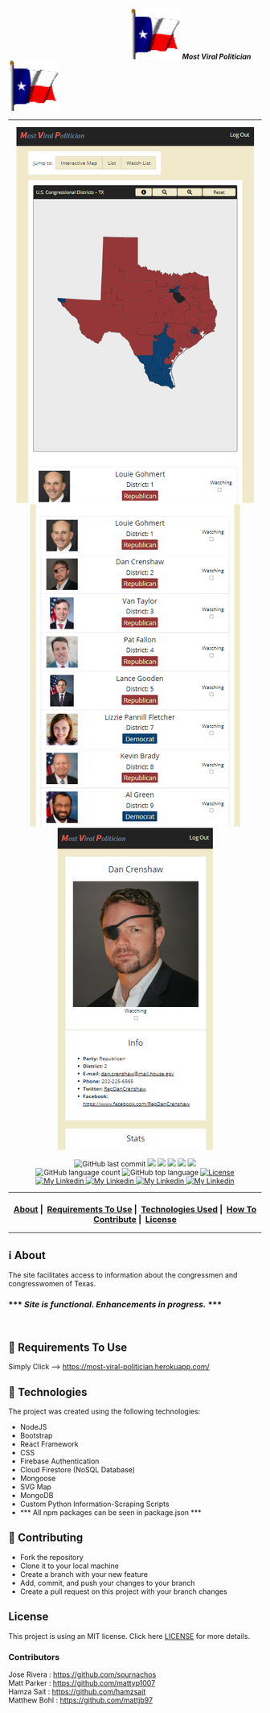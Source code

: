 &emsp; &emsp;&emsp;&emsp;&emsp;&emsp;&emsp;&emsp;&emsp;&emsp;&emsp;&emsp;&emsp;&emsp;&emsp;&emsp;&emsp;<img width="100px" height="100px" src="./demoImg/flag.gif"> ***Most Viral Politician*** <img width="100px" height="100px" src="./demoImg/flag.gif">

___

  <div align="center">
  <img src="./demoImg/demo.PNG"> <br>
  <img src="./demoImg/demo2.0.png">
  <img src="./demoImg/Demo3.PNG">
  </div>


<p align="center">
  <img alt="GitHub last commit" src="https://img.shields.io/github/last-commit/sournachos/Most-Viral-Politician">
  <img src="https://img.shields.io/badge/node-%3E%3D%2010.0.0-brightgreen">
  <img src="https://img.shields.io/badge/website-up-brightgreen">
  <img src="https://img.shields.io/github/issues/sournachos/Most-Viral-Politician">
  <img src="https://img.shields.io/github/issues-closed-raw/sournachos/Most-Viral-Politician">
  <img src="https://img.shields.io/github/issues-pr-closed-raw/sournachos/Most-Viral-Politician">
  </br>
  <img alt="GitHub language count" src="https://img.shields.io/github/languages/count/sournachos/Most-Viral-Politician">
  <img alt="GitHub top language" src="https://img.shields.io/github/languages/top/sournachos/Most-Viral-Politician">
  <a href="LICENSE">
    <img alt="License" src="https://img.shields.io/badge/license-MIT-%23F8952D">
  </a>
    </br>
  <a href="https://www.linkedin.com/in/jose-rivera-343bb9208/">
    <img alt="My Linkedin" src="https://img.shields.io/badge/Jose Rivera-%230077B5?style=social&logo=linkedin">
  </a>
  <a href="https://www.linkedin.com/in/hamza-sait-083371144/">
    <img alt="My Linkedin" src="https://img.shields.io/badge/Hamza Sait-%230077B5?style=social&logo=linkedin">
  </a>
  <a href="https://www.linkedin.com/in/matthew-parker-1276221b5/">
    <img alt="My Linkedin" src="https://img.shields.io/badge/Matt Parker-%230077B5?style=social&logo=linkedin">
  </a>
  <a href="https://www.linkedin.com/in/matthew-bohl-93785a127/">
    <img alt="My Linkedin" src="https://img.shields.io/badge/Matthew Bohl-%230077B5?style=social&logo=linkedin">
  </a>
</p>

___

<h3 align="center">
  <a href="#information_source-about">About</a>&nbsp;|&nbsp;
  <a href="#seedling-requirements-to-use">Requirements To Use</a>&nbsp;|&nbsp;
  <a href="#rocket-technologies">Technologies Used</a>&nbsp;|&nbsp;
  <a href="#link-contributing">How To Contribute</a>&nbsp;|&nbsp;
  <a href="#license">License</a>
</h3>

___


## :information_source: About

The site facilitates access to information about the congressmen and congresswomen of Texas. <br>
### *** ***Site is functional. Enhancements in progress.*** *** ### 
<br>

## :seedling: Requirements To Use
Simply Click -->
https://most-viral-politician.herokuapp.com/

## :rocket: Technologies 

The project was created using the following technologies:

- NodeJS
- Bootstrap
- React Framework
- CSS
- Firebase Authentication
- Cloud Firestore (NoSQL Database)
- Mongoose
- SVG Map
- MongoDB
- Custom Python Information-Scraping Scripts
- *** All npm packages can be seen in package.json ***

## :link: Contributing 

- Fork the repository
- Clone it to your local machine
- Create a branch with your new feature
- Add, commit, and push your changes to your branch
- Create a pull request on this project with your branch changes

## License 

This project is using an MIT license. Click here [LICENSE](LICENSE) for more details.

### Contributors
Jose Rivera : https://github.com/sournachos  
Matt Parker : https://github.com/mattyp1007  
Hamza Sait : https://github.com/hamzsait  
Matthew Bohl : https://github.com/mattjb97  

